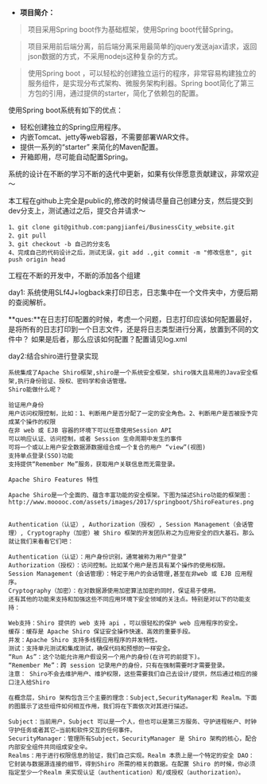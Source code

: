 - **项目简介：**

> 项目采用Spring boot作为基础框架，使用Spring boot代替Spring。

> 项目采用前后端分离，前后端分离采用最简单的jquery发送ajax请求，返回json数据的方式，不采用nodejs这种复杂的方式。

> 使用Spring boot ，可以轻松的创建独立运行的程序，非常容易构建独立的服务组件，是实现分布式架构、微服务架构利器。Spring boot简化了第三方包的引用，通过提供的starter，简化了依赖包的配置。

使用Spring boot系统有如下的优点：
- 轻松创建独立的Spring应用程序。
- 内嵌Tomcat、jetty等web容器，不需要部署WAR文件。
- 提供一系列的“starter” 来简化的Maven配置。
- 开箱即用，尽可能自动配置Spring。

系统的设计在不断的学习不断的迭代中更新，如果有伙伴愿意贡献建议，非常欢迎～

本工程在github上完全是public的,修改的时候请尽量自己创建分支，然后提交到dev分支上，测试通过之后，提交合并请求～
```text
1、git clone git@github.com:pangjianfei/BusinessCity_website.git
2、git pull
3、git checkout -b 自己的分支名
4、完成自己的代码设计之后，测试无误，git add .,git commit -m "修改信息", git push origin head
```
工程在不断的开发中，不断的添加各个组建

day1:
系统使用SLf4J+logback来打印日志，日志集中在一个文件夹中，方便后期的查阅解析。

**ques:**在日志打印配置的时候，考虑一个问题，日志打印应该如何配置最好，是将所有的日志打印到一个日志文件，还是将日志类型进行分离，放置到不同的文件中？
如果是后者，那么应该如何配置？配置请见log.xml

day2:结合shiro进行登录实现
```text
系统集成了Apache Shiro框架,shiro是一个系统安全框架，shiro强大且易用的Java安全框架,执行身份验证、授权、密码学和会话管理。
Shiro能做什么呢？

验证用户身份
用户访问权限控制，比如：1、判断用户是否分配了一定的安全角色。2、判断用户是否被授予完成某个操作的权限
在非 web 或 EJB 容器的环境下可以任意使用Session API
可以响应认证、访问控制，或者 Session 生命周期中发生的事件
可将一个或以上用户安全数据源数据组合成一个复合的用户 “view”(视图)
支持单点登录(SSO)功能
支持提供“Remember Me”服务，获取用户关联信息而无需登录。

Apache Shiro Features 特性

Apache Shiro是一个全面的、蕴含丰富功能的安全框架。下图为描述Shiro功能的框架图：
http://www.mooooc.com/assets/images/2017/springboot/ShiroFeatures.png


Authentication（认证）, Authorization（授权）, Session Management（会话管理）, Cryptography（加密）被 Shiro 框架的开发团队称之为应用安全的四大基石。那么就让我们来看看它们吧：

Authentication（认证）：用户身份识别，通常被称为用户“登录”
Authorization（授权）：访问控制。比如某个用户是否具有某个操作的使用权限。
Session Management（会话管理）：特定于用户的会话管理,甚至在非web 或 EJB 应用程序。
Cryptography（加密）：在对数据源使用加密算法加密的同时，保证易于使用。
还有其他的功能来支持和加强这些不同应用环境下安全领域的关注点。特别是对以下的功能支持：

Web支持：Shiro 提供的 web 支持 api ，可以很轻松的保护 web 应用程序的安全。
缓存：缓存是 Apache Shiro 保证安全操作快速、高效的重要手段。
并发：Apache Shiro 支持多线程应用程序的并发特性。
测试：支持单元测试和集成测试，确保代码和预想的一样安全。
“Run As”：这个功能允许用户假设另一个用户的身份(在许可的前提下)。
“Remember Me”：跨 session 记录用户的身份，只有在强制需要时才需要登录。
注意： Shiro不会去维护用户、维护权限，这些需要我们自己去设计/提供，然后通过相应的接口注入给Shiro

在概念层，Shiro 架构包含三个主要的理念：Subject,SecurityManager和 Realm。下面的图展示了这些组件如何相互作用，我们将在下面依次对其进行描述。

Subject：当前用户，Subject 可以是一个人，但也可以是第三方服务、守护进程帐户、时钟守护任务或者其它–当前和软件交互的任何事件。
SecurityManager：管理所有Subject，SecurityManager 是 Shiro 架构的核心，配合内部安全组件共同组成安全伞。
Realms：用于进行权限信息的验证，我们自己实现。Realm 本质上是一个特定的安全 DAO：它封装与数据源连接的细节，得到Shiro 所需的相关的数据。在配置 Shiro 的时候，你必须指定至少一个Realm 来实现认证（authentication）和/或授权（authorization）。
```
